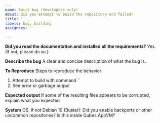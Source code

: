 ```yaml
---
name: Build bug (developers only)
about: Did you attempt to build the repository and failed?
title: ''
labels: bug, building
assignees: ''

---
```


<!-- IMPORTANT: Solving your problem will take longer if you do not fill this template properly! -->

**Did you read the documentation and installed all the requirements?**
Yes. (If not, please do so.)

**Describe the bug**
A clear and concise description of what the bug is.

**To Reproduce**
Steps to reproduce the behavior:
1. Attempt to build with command ``
2. See error or garbage output

**Expected output**
If some of the resulting files appears to be corrupted, explain what you expected

**System**
OS, if not Debian 10 (Buster):
Did you enable backports or other uncommon repositories?
Is this inside Qubes AppVM?
